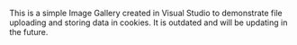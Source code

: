 This is a simple Image Gallery created in Visual Studio to demonstrate file uploading and storing data in cookies. It is outdated and will be updating in the future.
